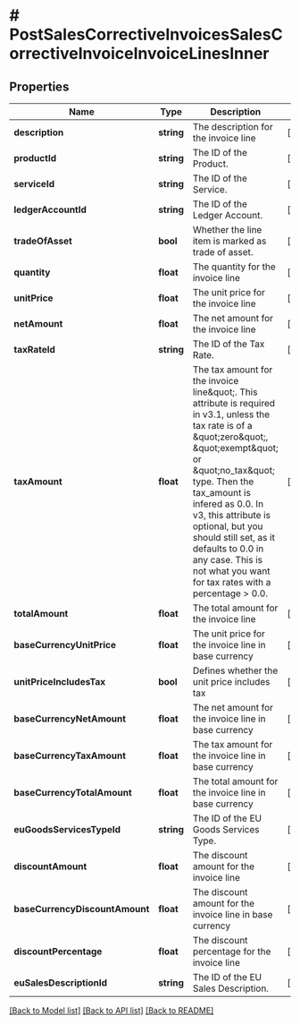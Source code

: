 # # PostSalesCorrectiveInvoicesSalesCorrectiveInvoiceInvoiceLinesInner

## Properties

Name | Type | Description | Notes
------------ | ------------- | ------------- | -------------
**description** | **string** | The description for the invoice line | [optional]
**productId** | **string** | The ID of the Product. | [optional]
**serviceId** | **string** | The ID of the Service. | [optional]
**ledgerAccountId** | **string** | The ID of the Ledger Account. | [optional]
**tradeOfAsset** | **bool** | Whether the line item is marked as trade of asset. | [optional]
**quantity** | **float** | The quantity for the invoice line | [optional]
**unitPrice** | **float** | The unit price for the invoice line | [optional]
**netAmount** | **float** | The net amount for the invoice line | [optional]
**taxRateId** | **string** | The ID of the Tax Rate. | [optional]
**taxAmount** | **float** | The tax amount for the invoice line\&quot;. This attribute is required in v3.1, unless the tax rate is of a \&quot;zero\&quot;, \&quot;exempt\&quot; or \&quot;no_tax\&quot; type. Then the tax_amount is infered as 0.0. In v3, this attribute is optional, but you should still set, as it defaults to 0.0 in any case. This is not what you want for tax rates with a percentage &gt; 0.0. | [optional]
**totalAmount** | **float** | The total amount for the invoice line | [optional]
**baseCurrencyUnitPrice** | **float** | The unit price for the invoice line in base currency | [optional]
**unitPriceIncludesTax** | **bool** | Defines whether the unit price includes tax | [optional]
**baseCurrencyNetAmount** | **float** | The net amount for the invoice line in base currency | [optional]
**baseCurrencyTaxAmount** | **float** | The tax amount for the invoice line in base currency | [optional]
**baseCurrencyTotalAmount** | **float** | The total amount for the invoice line in base currency | [optional]
**euGoodsServicesTypeId** | **string** | The ID of the EU Goods Services Type. | [optional]
**discountAmount** | **float** | The discount amount for the invoice line | [optional]
**baseCurrencyDiscountAmount** | **float** | The discount amount for the invoice line in base currency | [optional]
**discountPercentage** | **float** | The discount percentage for the invoice line | [optional]
**euSalesDescriptionId** | **string** | The ID of the EU Sales Description. | [optional]

[[Back to Model list]](../../README.md#models) [[Back to API list]](../../README.md#endpoints) [[Back to README]](../../README.md)
